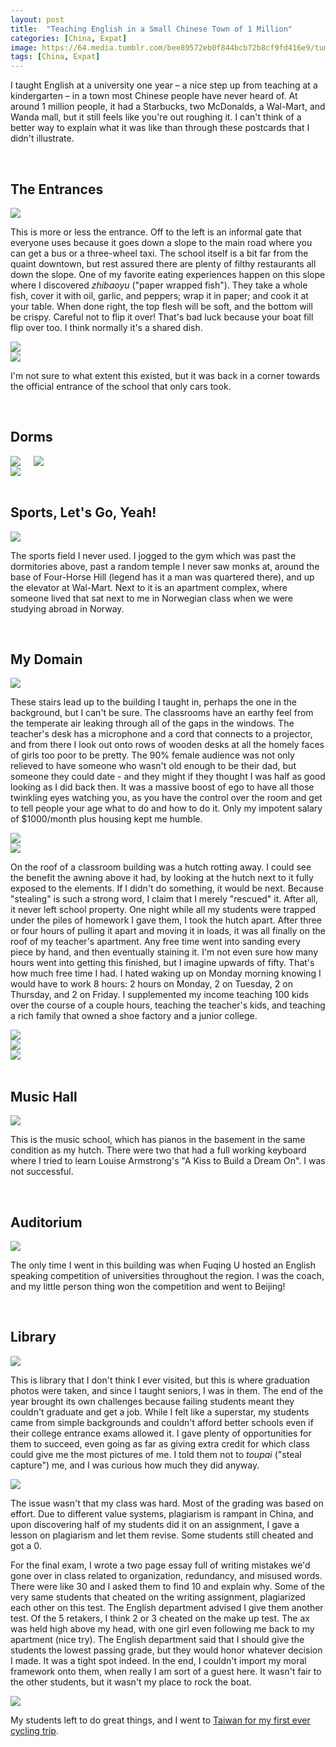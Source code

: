 ```yaml
---
layout: post
title:  "Teaching English in a Small Chinese Town of 1 Million"
categories: [China, Expat]
image: https://64.media.tumblr.com/bee89572eb0f844bcb72b8cf9fd416e9/tumblr_nhy20h9yCj1swz9s8o2_1280.jpg
tags: [China, Expat]
---
```



<p>I taught English at a university one year &ndash; a nice step up from teaching at a kindergarten &ndash; in a town most Chinese people have never heard of. At around 1 million people, it had a Starbucks, two McDonalds, a Wal-Mart, and Wanda mall, but it still feels like you're out roughing it. I can't think of a better way to explain what it was like than through these postcards that I didn't illustrate.</p>

<br>
<h2>The Entrances</h2>
<div class="columns"><img class="glightbox" src="https://64.media.tumblr.com/a69611d58c995ad6890f889ece12eb3b/fe9bbd2c9a7ed355-d7/s2048x3072/8ba34f6a4343b324444749b98d36a8968f8685d1.jpg">
</div>
<p>This is more or less the entrance. Off to the left is an informal gate that everyone uses because it goes down a slope to the main road where you can get a bus or a three-wheel taxi. The school itself is a bit far from the quaint downtown, but rest assured there are plenty of filthy restaurants all down the slope. One of my favorite eating experiences happen on this slope where I discovered <i>zhibaoyu</i> ("paper wrapped fish"). They take a whole fish, cover it with oil, garlic, and peppers; wrap it in paper; and cook it at your table. When done right, the top flesh will be soft, and the bottom will be crispy. Careful not to flip it over! That's bad luck because your boat fill flip over too. I think normally it's a shared dish.</p>
<div class="columns"><img class="glightbox" src="https://64.media.tumblr.com/bb6c908828a5b60deed27199970cac5d/fe9bbd2c9a7ed355-03/s2048x3072/bdb5122f2010866ea22cf4dd535d928f4763829d.jpg">
</div>
<div class="columns"><img class="glightbox" src="https://64.media.tumblr.com/a57cb3495a67cec9c8c7cb0eb1e7555d/fe9bbd2c9a7ed355-7a/s2048x3072/86d85cb78a2bd302e0aaa35800d99e85abe325e0.jpg">
</div>
<p>I'm not sure to what extent this existed, but it was back in a corner towards the official entrance of the school that only cars took.</p>
<br>
<h2>Dorms</h2>
<div class="columns"><img class="glightbox" src="https://64.media.tumblr.com/95e70f28952ea7484f4775fd63fb2f21/fe9bbd2c9a7ed355-9d/s2048x3072/a1481fb0ce40f6618c0ab0dfe8b4caf5fb453a0c.jpg>
</div>
<p>These are the student doors I was fortunate enough to never have to live in. The rooms held 6-8 beds without mattresses, a single bathroom, and clothes were washed by hand. Outside all the balconies would be fluttering with clothes.</p>
<div class="columns"><img class="glightbox" src="https://64.media.tumblr.com/213d36f19bc1e62f0605f49fd8fabf46/fe9bbd2c9a7ed355-7a/s2048x3072/89b4f23a11b458c87310e66dfb31159179ea4301.jpg">
</div>
<div class="columns"><img class="glightbox" src="https://64.media.tumblr.com/59b56ceee3715c94839dff8bc459457f/fe9bbd2c9a7ed355-09/s2048x3072/2c6e577ee2a94bc69f6a907a2ddaab779e5508a0.jpg">
</div>
<br>
<h2>Sports, Let's Go, Yeah!</h2>
<div class="columns"><img class="glightbox" src="https://64.media.tumblr.com/c78608c2cc6f55ce90b0547abe5c1b7d/fe9bbd2c9a7ed355-4b/s2048x3072/4e630644b394540e2235a249e11e96368a24cc5c.jpg">
</div>
<p>The sports field I never used. I jogged to the gym which was past the dormitories above, past a random temple I never saw monks at, around the base of Four-Horse Hill (legend has it a man was quartered there), and up the elevator at Wal-Mart. Next to it is an apartment complex, where someone lived that sat next to me in Norwegian class when we were studying abroad in Norway.</p>
<br>
<h2>My Domain</h2>
<div class="columns"><img class="glightbox" src="https://64.media.tumblr.com/e73bb816bd6fed1c3513e22e0606e644/fe9bbd2c9a7ed355-99/s2048x3072/98bb2a6091dd16840d47511fc1fb3f424b902042.jpg">
</div>
<p>These stairs lead up to the building I taught in, perhaps the one in the background, but I can't be sure. The classrooms have an earthy feel from the temperate air leaking through all of the gaps in the windows. The teacher's desk has a microphone and a cord that connects to a projector, and from there I look out onto rows of wooden desks at all the homely faces of girls too poor to be pretty. The 90% female audience was not only relieved to have someone who wasn't old enough to be their dad, but someone they could date - and they might if they thought I was half as good looking as I did back then. It was a massive boost of ego to have all those twinkling eyes watching you, as you have the control over the room and get to tell people your age what to do and how to do it. Only my impotent salary of $1000/month plus housing kept me humble.</p>
<div class="columns"><img class="glightbox" src="https://64.media.tumblr.com/ff78a9e63645fc0b31c03b35bda6f7a0/fe9bbd2c9a7ed355-62/s2048x3072/7b08b64528f0ae51279de1376845ffa980973a6d.jpg">
</div>
<div class="columns"><img class="glightbox" src="https://64.media.tumblr.com/a29621e859b7e84a78c87a0f6e6cd947/fe9bbd2c9a7ed355-d8/s2048x3072/1485fb1737a5f67303affa259aeee7303e093319.jpg">
</div>
<p>On the roof of a classroom building was a hutch rotting away. I could see the benefit the awning above it had, by looking at the hutch next to it fully exposed to the elements. If I didn't do something, it would be next. Because "stealing" is such a strong word, I claim that I merely "rescued" it. After all, it never left school property. One night while all my students were trapped under the piles of homework I gave them, I took the hutch apart. After three or four hours of pulling it apart and moving it in loads, it was all finally on the roof of my teacher's apartment. Any free time went into sanding every piece by hand, and then eventually staining it. I'm not even sure how many hours went into getting this finished, but I imagine upwards of fifty. That's how much free time I had. I hated waking up on Monday morning knowing I would have to work 8 hours: 2 hours on Monday, 2 on Tuesday, 2 on Thursday, and 2 on Friday. I supplemented my income teaching 100 kids over the course of a couple hours, teaching the teacher's kids, and teaching a rich family that owned a shoe factory and a junior college.</p>
<div class="columns"><img class="glightbox" src="https://64.media.tumblr.com/b7f0fe41e78eabe34d1dbfc56ddee43e/fe9bbd2c9a7ed355-c1/s2048x3072/e889a617d2a7207701e3b94059a611ed37514f4f.jpg">
</div>
<div class="columns"><img class="glightbox" src="https://64.media.tumblr.com/39d072ae796631500a5904affaf3fd77/fe9bbd2c9a7ed355-6d/s2048x3072/b9327766553c987a3d93526d5e67c6738ef7f38c.jpg">
</div>
<div class="columns"><img class="glightbox" src="https://64.media.tumblr.com/9be0b899ca90dcbd9567f0f472875431/fe9bbd2c9a7ed355-37/s2048x3072/c8ab99b3af0b717fa7cfb95413c4f1626bf3bb45.jpg">
</div>
<br>
<h2>Music Hall</h2>
<div class="columns"><img class="glightbox" src="https://64.media.tumblr.com/3a7b2310db14b6e45552e770259e9a74/fe9bbd2c9a7ed355-ea/s2048x3072/f445db4c077145fd6a700e9baa1b4299400e0370.jpg">
</div>
<p>This is the music school, which has pianos in the basement in the same condition as my hutch. There were two that had a full working keyboard where I tried to learn Louise Armstrong's "A Kiss to Build a Dream On". I was not successful.</p>
<br>
<h2>Auditorium</h2>
<div class="columns"><img class="glightbox" src="https://64.media.tumblr.com/283b01ea44a2f50700fe80019b9282b8/fe9bbd2c9a7ed355-55/s2048x3072/6f1f5a83848b23b37a02625f326127dca239090e.jpg">
</div>
<p>The only time I went in this building was when Fuqing U hosted an English speaking competition of universities throughout the region. I was the coach, and my little person thing won the competition and went to Beijing!</p>
<br>
<h2>Library</h2>
<div class="columns"><img class="glightbox" src="https://64.media.tumblr.com/c641f20ee47c6918af197e0aa30db546/fe9bbd2c9a7ed355-dc/s2048x3072/7e9300e1192cf0510ed5e3185a6cdea4b1ca2d59.jpg">
</div>
<p>This is library that I don't think I ever visited, but this is where graduation photos were taken, and since I taught seniors, I was in them. The end of the year brought its own challenges because failing students meant they couldn't graduate and get a job. While I felt like a superstar, my students came from simple backgrounds and couldn't afford better schools even if their college entrance exams allowed it. I gave plenty of opportunities for them to succeed, even going as far as giving extra credit for which class could give me the most pictures of me. I told them not to <i>toupai</i> ("steal capture") me, and I was curious how much they did anyway. </p>
<div class="columns"><img class="glightbox" src="https://64.media.tumblr.com/be5e820f56e95e755ed3df2350fe7eee/fe9bbd2c9a7ed355-25/s2048x3072/b5deefd02a74ebbf4cf6e049b877ec3fddac1865.jpg">
</div>
<p>The issue wasn't that my class was hard. Most of the grading was based on effort. Due to different value systems, plagiarism is rampant in China, and upon discovering half of my students did it on an assignment, I gave a lesson on plagiarism and let them revise. Some students still cheated and got a 0.</p>
<p>For the final exam, I wrote a two page essay full of writing mistakes we'd gone over in class related to organization, redundancy, and misused words. There were like 30 and I asked them to find 10 and explain why. Some of the very same students that cheated on the writing assignment, plagiarized each other on this test. The English department advised I give them another test. Of the 5 retakers, I think 2 or 3 cheated on the make up test. The ax was held high above my head, with one girl even following me back to my apartment (nice try). The English department said that I should give the students the lowest passing grade, but they would honor whatever decision I made. It was a tight spot indeed. In the end, I couldn't import my moral framework onto them, when really I am sort of a guest here. It wasn't fair to the other students, but it wasn't my place to rock the boat.</p>
<div class="columns"><img class="glightbox" src="https://64.media.tumblr.com/5d1caf04365fd928d2976ebe071e643c/fe9bbd2c9a7ed355-06/s1280x1920/5fe37058f407c602be8c24f33c696ba12033e22c.jpg">
</div>
<p>My students left to do great things, and I went to <a href="https://daddyblondlegs.com/Cycling-around-Taiwan/">Taiwan for my first ever cycling trip</a>.</p>